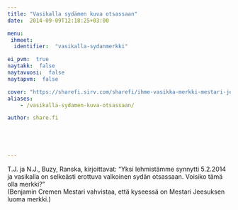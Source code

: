 ```yaml
---
title: "Vasikalla sydämen kuva otsassaan"
date:  2014-09-09T12:18:25+03:00

menu:
 ihmeet:
  identifier:  "vasikalla-sydanmerkki"

ei_pvm:  true
naytakk:  false
naytavuosi:  false
naytapvm:  false

cover: "https://sharefi.sirv.com/sharefi/ihme-vasikka-merkki-mestari-jeesus-2014-06.jpg"
aliases:
    - /vasikalla-sydamen-kuva-otsassaan/

author: share.fi





---
```

<p class="alustus">T.J. ja N.J., Buzy, Ranska, kirjoittavat: “Yksi lehmistämme synnytti 5.2.2014 ja vasikalla on selkeästi erottuva valkoinen sydän otsassaan. Voisiko tämä olla merkki?”<br />
(Benjamin Cremen Mestari vahvistaa, että kyseessä on Mestari Jeesuksen luoma merkki.)</p>